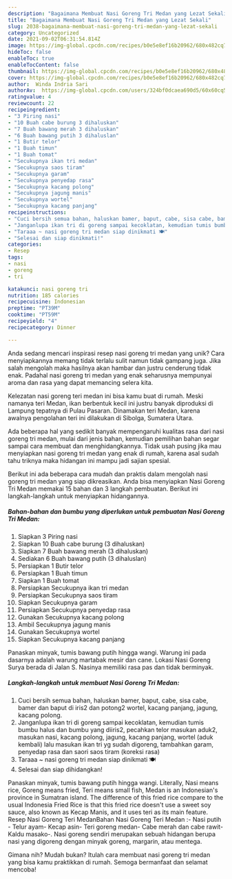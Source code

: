 ```yaml
---
description: "Bagaimana Membuat Nasi Goreng Tri Medan yang Lezat Sekali"
title: "Bagaimana Membuat Nasi Goreng Tri Medan yang Lezat Sekali"
slug: 2038-bagaimana-membuat-nasi-goreng-tri-medan-yang-lezat-sekali
category: Uncategorized
date: 2021-09-02T06:31:54.814Z
image: https://img-global.cpcdn.com/recipes/b0e5e8ef16b20962/680x482cq70/nasi-goreng-tri-medan-foto-resep-utama.jpg
hideToc: false
enableToc: true
enableTocContent: false
thumbnail: https://img-global.cpcdn.com/recipes/b0e5e8ef16b20962/680x482cq70/nasi-goreng-tri-medan-foto-resep-utama.jpg
cover: https://img-global.cpcdn.com/recipes/b0e5e8ef16b20962/680x482cq70/nasi-goreng-tri-medan-foto-resep-utama.jpg
author:  Winda Indria Sari
authorAv:  https://img-global.cpcdn.com/users/324bf0dcaea690d5/60x60cq50/avatar.jpg
ratingvalue: 4
reviewcount: 22
recipeingredient:
- "3 Piring nasi"
- "10 Buah cabe burung 3 dihaluskan"
- "7 Buah bawang merah 3 dihaluskan"
- "6 Buah bawang putih 3 dihaluslan"
- "1 Butir telor"
- "1 Buah timun"
- "1 Buah tomat"
- "Secukupnya ikan tri medan"
- "Secukupnya saos tiram"
- "Secukupnya garam"
- "Secukupnya penyedap rasa"
- "Secukupnya kacang polong"
- "Secukupnya jagung manis"
- "Secukupnya wortel"
- "Secukupnya kacang panjang"
recipeinstructions:
- "Cuci bersih semua bahan, haluskan bamer, baput, cabe, sisa cabe, bamer dan baput di iris2 dan potong2 wortel, kacang panjang, jagung, kacang polong."
- "Janganlupa ikan tri di goreng sampai kecoklatan, kemudian tumis bumbu halus dan bumbu yang diiris2, pecahkan telor masukan aduk2, masukan nasi, kacang polong, jagung, kacang panjang, wortel (aduk kembali) lalu masukan ikan tri yg sudah digoreng, tambahkan garam, penyedap rasa dan saori saos tiram (koreksi rasa)"
- "Taraaa ~ nasi goreng tri medan siap dinikmati 🍽"
- "Selesai dan siap dinikmati!"
categories:
- Resep
tags:
- nasi
- goreng
- tri

katakunci: nasi goreng tri 
nutrition: 185 calories
recipecuisine: Indonesian
preptime: "PT39M"
cooktime: "PT59M"
recipeyield: "4"
recipecategory: Dinner

---
```



Anda sedang mencari inspirasi resep nasi goreng tri medan yang unik? Cara menyiapkannya memang tidak terlalu sulit namun tidak gampang juga. Jika salah mengolah maka hasilnya akan hambar dan justru cenderung tidak enak. Padahal nasi goreng tri medan yang enak seharusnya mempunyai aroma dan rasa yang dapat memancing selera kita.


Kelezatan nasi goreng teri medan ini bisa kamu buat di rumah. Meski namanya teri Medan, ikan berbentuk kecil ini justru banyak diproduksi di Lampung tepatnya di Pulau Pasaran. Dinamakan teri Medan, karena awalnya pengolahan teri ini dilakukan di Sibolga, Sumatera Utara.

Ada beberapa hal yang sedikit banyak mempengaruhi kualitas rasa dari nasi goreng tri medan, mulai dari jenis bahan, kemudian pemilihan bahan segar sampai cara membuat dan menghidangkannya. Tidak usah pusing jika mau menyiapkan nasi goreng tri medan yang enak di rumah, karena asal sudah tahu triknya maka hidangan ini mampu jadi sajian spesial.


Berikut ini ada beberapa cara mudah dan praktis dalam mengolah nasi goreng tri medan yang siap dikreasikan. Anda bisa menyiapkan Nasi Goreng Tri Medan memakai 15 bahan dan 3 langkah pembuatan. Berikut ini langkah-langkah untuk menyiapkan hidangannya.

<!--inarticleads1-->

##### Bahan-bahan dan bumbu yang diperlukan untuk pembuatan Nasi Goreng Tri Medan:

1. Siapkan 3 Piring nasi
1. Siapkan 10 Buah cabe burung (3 dihaluskan)
1. Siapkan 7 Buah bawang merah (3 dihaluskan)
1. Sediakan 6 Buah bawang putih (3 dihaluslan)
1. Persiapkan 1 Butir telor
1. Persiapkan 1 Buah timun
1. Siapkan 1 Buah tomat
1. Persiapkan Secukupnya ikan tri medan
1. Persiapkan Secukupnya saos tiram
1. Siapkan Secukupnya garam
1. Persiapkan Secukupnya penyedap rasa
1. Gunakan Secukupnya kacang polong
1. Ambil Secukupnya jagung manis
1. Gunakan Secukupnya wortel
1. Siapkan Secukupnya kacang panjang


Panaskan minyak, tumis bawang putih hingga wangi. Warung ini pada dasarnya adalah warung martabak mesir dan cane. Lokasi Nasi Goreng Surya berada di Jalan S. Nasinya memiliki rasa pas dan tidak berminyak. 

<!--inarticleads2-->

##### Langkah-langkah untuk membuat Nasi Goreng Tri Medan:

1. Cuci bersih semua bahan, haluskan bamer, baput, cabe, sisa cabe, bamer dan baput di iris2 dan potong2 wortel, kacang panjang, jagung, kacang polong.
1. Janganlupa ikan tri di goreng sampai kecoklatan, kemudian tumis bumbu halus dan bumbu yang diiris2, pecahkan telor masukan aduk2, masukan nasi, kacang polong, jagung, kacang panjang, wortel (aduk kembali) lalu masukan ikan tri yg sudah digoreng, tambahkan garam, penyedap rasa dan saori saos tiram (koreksi rasa)
1. Taraaa ~ nasi goreng tri medan siap dinikmati 🍽
1. Selesai dan siap dihidangkan!

Panaskan minyak, tumis bawang putih hingga wangi. Literally, Nasi means rice, Goreng means fried, Teri means small fish, Medan is an Indonesian&#39;s province in Sumatran island. The difference of this fried rice compare to the usual Indonesia Fried Rice is that this fried rice doesn&#39;t use a sweet soy sauce, also known as Kecap Manis, and it uses teri as its main feature. Resep Nasi Goreng Teri MedanBahan Nasi Goreng Teri Medan :- Nasi putih - Telur ayam- Kecap asin- Teri goreng medan- Cabe merah dan cabe rawit- Kaldu masako-. Nasi goreng sendiri merupakan sebuah hidangan berupa nasi yang digoreng dengan minyak goreng, margarin, atau mentega. 

Gimana nih? Mudah bukan? Itulah cara membuat nasi goreng tri medan yang bisa kamu praktikkan di rumah. Semoga bermanfaat dan selamat mencoba!
